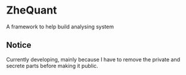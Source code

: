 # ZheQuant
A framework to help build analysing system

## Notice
Currently developing, mainly because I have to remove the private and secrete parts before making it public. 
